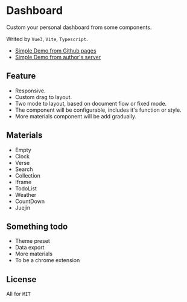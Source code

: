 # Dashboard

Custom your personal dashboard from some components.

Writed by `Vue3`, `Vite`, `Typescript`.

- <a href="https://leon-kfd.github.io/Dashboard/">Simple Demo from Github pages</a>
- <a href="https://kongfandong.cn/Dashboard/">Simple Demo from author's server</a>

## Feature

+ Responsive.
+ Custom drag to layout.
+ Two mode to layout, based on document flow or fixed mode.
+ The component will be configurable, includes it's function or style.
+ More materials component will be add gradually.

## Materials

+ Empty
+ Clock
+ Verse
+ Search
+ Collection
+ Iframe
+ TodoList
+ Weather
+ CountDown
+ Juejin

## Something todo

+ Theme preset
+ Data export
+ More materials
+ To be a chrome extension

## License
All for `MIT`


